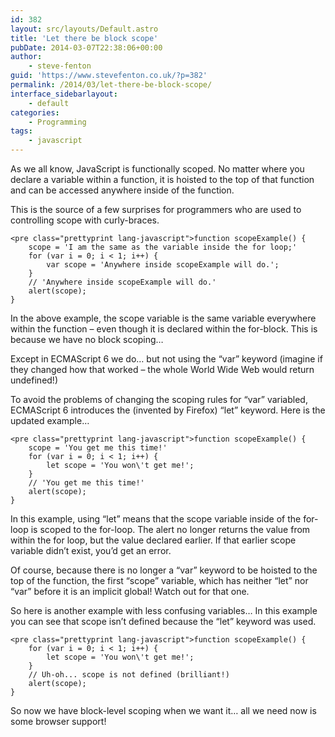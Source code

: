 ```yaml
---
id: 382
layout: src/layouts/Default.astro
title: 'Let there be block scope'
pubDate: 2014-03-07T22:38:06+00:00
author:
    - steve-fenton
guid: 'https://www.stevefenton.co.uk/?p=382'
permalink: /2014/03/let-there-be-block-scope/
interface_sidebarlayout:
    - default
categories:
    - Programming
tags:
    - javascript
---
```


As we all know, JavaScript is functionally scoped. No matter where you declare a variable within a function, it is hoisted to the top of that function and can be accessed anywhere inside of the function.

This is the source of a few surprises for programmers who are used to controlling scope with curly-braces.

```
<pre class="prettyprint lang-javascript">function scopeExample() {      
    scope = 'I am the same as the variable inside the for loop;'
    for (var i = 0; i < 1; i++) {
        var scope = 'Anywhere inside scopeExample will do.';
    }
    // 'Anywhere inside scopeExample will do.'
    alert(scope);
}
```

In the above example, the scope variable is the same variable everywhere within the function – even though it is declared within the for-block. This is because we have no block scoping…

Except in ECMAScript 6 we do… but not using the “var” keyword (imagine if they changed how that worked – the whole World Wide Web would return undefined!)

To avoid the problems of changing the scoping rules for “var” variabled, ECMAScript 6 introduces the (invented by Firefox) “let” keyword. Here is the updated example…

```
<pre class="prettyprint lang-javascript">function scopeExample() {      
    scope = 'You get me this time!'
    for (var i = 0; i < 1; i++) {
        let scope = 'You won\'t get me!';
    }
    // 'You get me this time!'
    alert(scope);
}
```

In this example, using “let” means that the scope variable inside of the for-loop is scoped to the for-loop. The alert no longer returns the value from within the for loop, but the value declared earlier. If that earlier scope variable didn’t exist, you’d get an error.

Of course, because there is no longer a “var” keyword to be hoisted to the top of the function, the first “scope” variable, which has neither “let” nor “var” before it is an implicit global! Watch out for that one.

So here is another example with less confusing variables… In this example you can see that scope isn’t defined because the “let” keyword was used.

```
<pre class="prettyprint lang-javascript">function scopeExample() {      
    for (var i = 0; i < 1; i++) {
        let scope = 'You won\'t get me!';
    }
    // Uh-oh... scope is not defined (brilliant!)
    alert(scope);
}
```

So now we have block-level scoping when we want it… all we need now is some browser support!